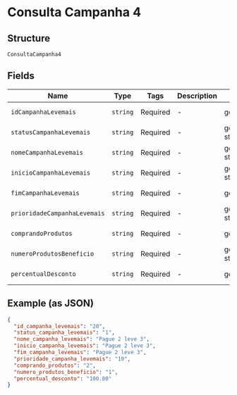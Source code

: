 
# Consulta Campanha 4

## Structure

`ConsultaCampanha4`

## Fields

| Name | Type | Tags | Description | Getter | Setter |
|  --- | --- | --- | --- | --- | --- |
| `idCampanhaLevemais` | `string` | Required | - | getIdCampanhaLevemais(): string | setIdCampanhaLevemais(string idCampanhaLevemais): void |
| `statusCampanhaLevemais` | `string` | Required | - | getStatusCampanhaLevemais(): string | setStatusCampanhaLevemais(string statusCampanhaLevemais): void |
| `nomeCampanhaLevemais` | `string` | Required | - | getNomeCampanhaLevemais(): string | setNomeCampanhaLevemais(string nomeCampanhaLevemais): void |
| `inicioCampanhaLevemais` | `string` | Required | - | getInicioCampanhaLevemais(): string | setInicioCampanhaLevemais(string inicioCampanhaLevemais): void |
| `fimCampanhaLevemais` | `string` | Required | - | getFimCampanhaLevemais(): string | setFimCampanhaLevemais(string fimCampanhaLevemais): void |
| `prioridadeCampanhaLevemais` | `string` | Required | - | getPrioridadeCampanhaLevemais(): string | setPrioridadeCampanhaLevemais(string prioridadeCampanhaLevemais): void |
| `comprandoProdutos` | `string` | Required | - | getComprandoProdutos(): string | setComprandoProdutos(string comprandoProdutos): void |
| `numeroProdutosBeneficio` | `string` | Required | - | getNumeroProdutosBeneficio(): string | setNumeroProdutosBeneficio(string numeroProdutosBeneficio): void |
| `percentualDesconto` | `string` | Required | - | getPercentualDesconto(): string | setPercentualDesconto(string percentualDesconto): void |

## Example (as JSON)

```json
{
  "id_campanha_levemais": "20",
  "status_campanha_levemais": "1",
  "nome_campanha_levemais": "Pague 2 leve 3",
  "inicio_campanha_levemais": "Pague 2 leve 3",
  "fim_campanha_levemais": "Pague 2 leve 3",
  "prioridade_campanha_levemais": "10",
  "comprando_produtos": "2",
  "numero_produtos_beneficio": "1",
  "percentual_desconto": "100.00"
}
```

